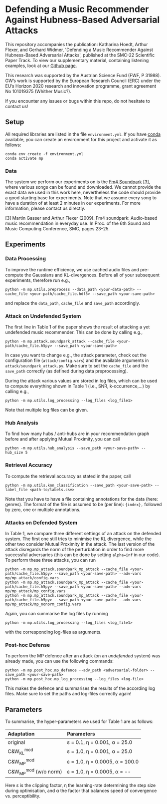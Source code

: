 # Defending a Music Recommender Against Hubness-Based Adversarial Attacks

This repository accompanies the publication: Katharina Hoedt, Arthur Flexer, and Gerhard Widmer,
'Defending a Music Recommender Against Hubness-Based Adversarial Attacks', published at the 
SMC-22 Scientific Paper Track. To view our supplementary material, containing listening examples, 
look at our [Github page](https://cpjku.github.io/hub_defence/). 

This research was supported by the Austrian Science Fund (FWF, P 31988). GW’s work is supported by the European
Research Council (ERC) under the EU’s Horizon 2020 research and innovation programme, grant agreement No 101019375
(Whither Music?). 

If you encounter any issues or bugs within this repo, do not hesitate to contact us!

## Setup

All required libraries are listed in the file `environment.yml`. 
If you have [conda](https://docs.anaconda.com/anaconda/install/index.html) available, you can create an 
environment for this project and activate it as follows:

````
conda env create -f environment.yml
conda activate mp
````

### Data

The system we perform our experiments on is the [Fm4 Soundpark](https://fm4.orf.at/soundpark/) [3], 
where various songs can be found and downloaded. We cannot provide the exact data we used 
in this work here, nevertheless the code should provide a good starting base for experiments. Note
that we assume every song to have a duration of at least 2 minutes in our experiments. For more information, 
please contact us directly.

[3] Martin Gasser and Arthur Flexer (2009). Fm4 soundpark: Audio-based music recommendation in everyday use. 
In Proc. of the 6th Sound and Music Computing Conference, SMC, pages 23–25.

## Experiments

### Data Processing

To improve the runtime efficiency, we use cached audio files and pre-compute the Gaussians and KL-divergences. 
Before all of your subsequent experiments, therefore run e.g., 

````
python -m mp.utils.preprocess --data_path <your-data-path> --cache_file <your-path/cache_file.hdf5> --save_path <your-save-path>
````

and replace the `data_path`, `cache_file` and `save_path` accordingly.


### Attack on Undefended System 

The first line in Table 1 of the paper shows the result of attacking a yet undefended music recommender.
This can be done by calling e.g., 

````
python -m mp.attack.soundpark_attack --cache_file <your-path/cache_file.h5py> --save_path <your-save-path>
````

In case you want to change e.g., the attack parameter, check out the configuration file (`attack/config.vars`)
and the available arguments in `attack/soundpark_attack.py`. Make sure to set the `cache_file` and the
`save_path` correctly (as defined during data preprocessing).

During the attack various values are stored in log files, which can be used to compute everything shown in
Table 1 (i.e., SNR, k-occurrence,...) by calling e.g., 

````
python -m mp.utils.log_processing --log_files <log_file1>
````

Note that multiple log files can be given.


### Hub Analysis
To find how many hubs / anti-hubs are in your recommendation graph before and after applying Mutual Proximity,
you can call

````
python -m mp.utils.hub_analysis --save_path <your-save-path> --hub_size 5
````


### Retrieval Accuracy

To compute the retrieval accuracy as stated in the paper, call

````
python -m mp.utils.knn_classification --save_path <your-save-path> --label_file <path-to/labels.csv>
````

Note that you have to have a file containing annotations for the data (here: genres). The format
of the file is assumed to be (per line): `{index},` followed by zero, one or multiple annotations.  

### Attacks on Defended System

In Table 1, we compare three different settings of an attack on the defended system. The first one 
still tries to minimise the KL divergence, while the other two consider Mutual Proximity in the attack.
The last version of the attack disregards the norm of the perturbation in order to find
more successful adversaries (this can be done by setting `alpha=inf` in our code). To perform these
three attacks, you can run

````
python -m mp.mp_attack.soundpark_mp_attack --cache_file <your-path/cache_file.h5py> --save_path <your-save-path> --adv-vars mp/mp_attack/config.vars
python -m mp.mp_attack.soundpark_mp_attack --cache_file <your-path/cache_file.h5py> --save_path <your-save-path> --adv-vars mp/mp_attack/mp_config.vars
python -m mp.mp_attack.soundpark_mp_attack --cache_file <your-path/cache_file.h5py> --save_path <your-save-path> --adv-vars mp/mp_attack/mp_nonorm_config.vars
````

Again, you can summarise the log files by running

````
python -m mp.utils.log_processing --log_files <log_file1>
````

with the corresponding log-files as arguments.


### Post-hoc Defense

To perform the MP defence after an attack (on an *undefended* system) was already made, you can use the 
following commands:

````
python -m mp.post_hoc.mp_defence --adv_path <adversarial-folder> --save_path <your-save-path>
python -m mp.post_hoc.mp_log_processing --log_files <log-file>
````

This makes the defence and summarises the results of the according log files. Make sure to set the paths
and log-files correctly again!


## Parameters

To summarise, the hyper-parameters we used for Table 1 are as follows:

| Adaptation                     | Parameters                                                |
| :----------------------------- | :-------------------------------------------------------- |
| original                       | &epsilon; = 0.1, &eta; = 0.001, &alpha; = 25.0            |
| C&W<sub>KL</sub><sup>mod</sup> | &epsilon; = 1.0, &eta; = 0.001, &alpha; = 25.0            | 
| C&W<sub>MP</sub><sup>mod</sup> | &epsilon; = 1.0, &eta; = 0.0005, &alpha; = 100.0          |
| C&W<sub>MP</sub><sup>mod</sup> (w/o norm)  | &epsilon; = 1.0, &eta; = 0.0005, &alpha; = -- |

Here &epsilon; is the clipping factor, &eta; the learning-rate determining the
step size during optimisation, and &alpha; the factor that balances speed of convergence
vs. perceptibility.
